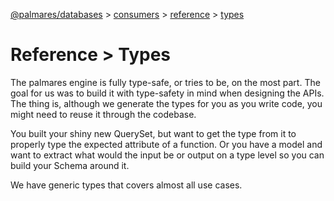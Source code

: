 [@palmares/databases](https://github.com/palmaresHQ/palmares/blob/model-fields-new-api/packages/databases/docs/introduction.md) >
[consumers](https://github.com/palmaresHQ/palmares/blob/model-fields-new-api/packages/databases/docs/consumers/summary.md) >
[reference](https://github.com/palmaresHQ/palmares/blob/model-fields-new-api/packages/databases/docs/consumers/reference/summary.md) >
[types](https://github.com/palmaresHQ/palmares/blob/model-fields-new-api/packages/databases/docs/consumers/reference/types.md)

# Reference > Types

The palmares engine is fully type-safe, or tries to be, on the most part. The goal for us was to build it with type-safety in mind when designing the APIs. The thing is, although we generate the types for you as you write code, you might need to reuse it through the codebase.

You built your shiny new QuerySet, but want to get the type from it to properly type the expected attribute of a function. Or you have a model and want to extract what would the input be or output on a type level so you can build your Schema around it.

We have generic types that covers almost all use cases.
